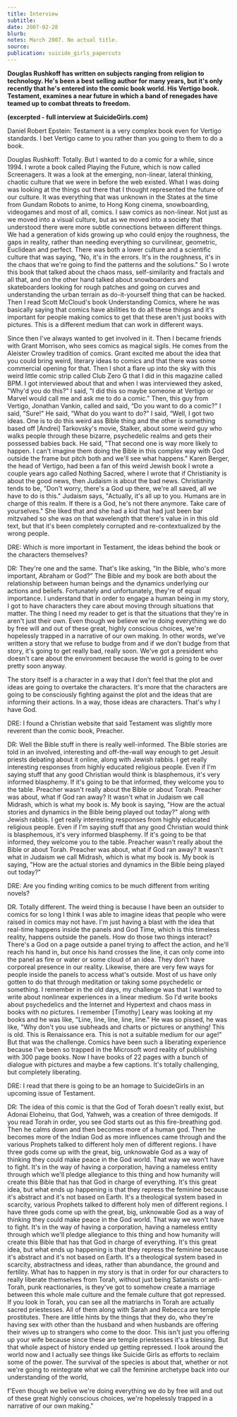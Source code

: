 ```yaml
---
title: Interview
subtitle:
date: 2007-02-28
blurb:
notes: March 2007. No actual title.
source:
publication: suicide_girls_papercuts
---
```


**Douglas Rushkoff has written on subjects ranging from religion to technology. He's been a best selling author for many years, but it's only recently that he's entered into the comic book world. His Vertigo book. Testament, examines a near future in which a band of renegades have teamed up to combat threats to freedom.**

**(excerpted - full interview at SuicideGirls.com)**

Daniel Robert Epstein: Testament is a very complex book even for Vertigo standards. I bet Vertigo came to you rather than you going to them to do a book.

Douglas Rushkoff: Totally. But I wanted to do a comic for a while, since 1994. I wrote a book called Playing the Future, which is now called Screenagers. It was a look at the emerging, non-linear, lateral thinking, chaotic culture that we were in before the web existed. What I was doing was looking at the things out there that I thought represented the future of our culture. It was everything that was unknown in the States at the time from Gundam Robots to anime, to Hong Kong cinema, snowboarding, videogames and most of all, comics. I saw comics as non-linear. Not just as we moved into a visual culture, but as we moved into a society that understood there were more subtle connections between different things. We had a generation of kids growing up who could enjoy the roughness, the gaps in reality, rather than needing everything so curvilinear, geometric, Euclidean and perfect. There was both a lower culture and a scientific culture that was saying, “No, it's in the errors. It's in the roughness, it's in the chaos that we're going to find the patterns and the solutions." So I wrote this book that talked about the chaos mass, self-similarity and fractals and all that, and on the other hand talked about snowboarders and skateboarders looking for rough patches and going on curves and understanding the urban terrain as do-it-yourself thing that can be hacked. Then I read Scott McCloud's book Understanding Comics, where he was basically saying that comics have abilities to do all these things and it's important for people making comics to get that these aren't just books with pictures. This is a different medium that can work in different ways.

Since then I've always wanted to get involved in it. Then I became friends with Grant Morrison, who sees comics as magical sigils. He comes from the Aleister Crowley tradition of comics. Grant excited me about the idea that you could bring weird, literary ideas to comics and that there was some commercial opening for that. Then I shot a flare up into the sky with this weird little comic strip called Club Zero G that I did in this magazine called BPM. I got interviewed about that and when I was interviewed they asked, "Why'd you do this?" I said, "I did this so maybe someone at Vertigo or Marvel would call me and ask me to do a comic." Then, this guy from Vertigo, Jonathan Vankin, called and said, “Do you want to do a comic?" I said, "Sure!" He said, “What do you want to do?" I said, “Well, I got two ideas. One is to do this weird ass Bible thing and the other is something based off \[Andrei\] Tarkovsky's movie, Stalker, about some weird guy who walks people through these bizarre, psychedelic realms and gets their possessed babies back. He said, "That second one is way more likely to happen. I can't imagine them doing the Bible in this complex way with God outside the frame but pitch both and we'll see what happens." Karen Berger, the head of Vertigo, had been a fan of this weird Jewish book I wrote a couple years ago called Nothing Sacred, where I wrote that if Christianity is about the good news, then Judaism is about the bad news. Christianity tends to be, "Don't worry, there's a God up there, we're all saved, all we have to do is this." Judaism says, "Actually, it's all up to you. Humans are in charge of this realm. If there is a God, he's not there anymore. Take care of yourselves." She liked that and she had a kid that had just been bar mitzvahed so she was on that wavelength that there's value in in this old text, but that it's been completely corrupted and re-contextualized by the wrong people.

DRE: Which is more important in Testament, the ideas behind the book or the characters themselves?

DR: They're one and the same. That's like asking, "In the Bible, who's more important, Abraham or God?” The Bible and my book are both about the relationship between human beings and the dynamics underlying our actions and beliefs. Fortunately and unfortunately, they're of equal importance. I understand that in order to engage a human being in my story, I got to have characters they care about moving through situations that matter. The thing I need my reader to get is that the situations that they're in aren't just their own. Even though we believe we're doing everything we do by free will and out of these great, highly conscious choices, we're hopelessly trapped in a narrative of our own making. In other words, we've written a story that we refuse to budge from and if we don't budge from that story, it's going to get really bad, really soon. We've got a president who doesn't care about the environment because the world is going to be over pretty soon anyway.

The story itself is a character in a way that I don't feel that the plot and ideas are going to overtake the characters. It's more that the characters are going to be consciously fighting against the plot and the ideas that are informing their actions. In a way, those ideas are characters. That's why I have God.

DRE: I found a Christian website that said Testament was slightly more reverent than the comic book, Preacher.

DR: Well the Bible stuff in there is really well-informed. The Bible stories are told in an involved, interesting and off-the-wall way enough to get Jesuit priests debating about it online, along with Jewish rabbis. I get really interesting responses from highly educated religious people. Even if I'm saying stuff that any good Christian would think is blasphemous, it's very informed blasphemy. If it's going to be that informed, they welcome you to the table. Preacher wasn't really about the Bible or about Torah. Preacher was about, what if God ran away? It wasn't what in Judaism we call Midrash, which is what my book is. My book is saying, "How are the actual stories and dynamics in the Bible being played out today?" along with Jewish rabbis. I get really interesting responses from highly educated religious people. Even if I'm saying stuff that any good Christian would think is blasphemous, it's very informed blasphemy. If it's going to be that informed, they welcome you to the table. Preacher wasn't really about the Bible or about Torah. Preacher was about, what if God ran away? It wasn't what in Judaism we call Midrash, which is what my book is. My book is saying, "How are the actual stories and dynamics in the Bible being played out today?"

DRE: Are you finding writing comics to be much different from writing novels?

DR. Totally different. The weird thing is because I have been an outsider to comics for so long I think I was able to imagine ideas that people who were raised in comics may not have. I'm just having a blast with the idea that real-time happens inside the panels and God Time, which is this timeless reality, happens outside the panels. How do those two things interact? There's a God on a page outside a panel trying to affect the action, and he'll reach his hand in, but once his hand crosses the line, it can only come into the panel as fire or water or some cloud of an idea. They don't have corporeal presence in our reality. Likewise, there are very few ways for people inside the panels to access what's outside. Most of us have only gotten to do that through meditation or taking some psychedelic or something. I remember in the old days, my challenge was that I wanted to write about nonlinear experiences in a linear medium. So I'd write books about psychedelics and the Internet and Hypertext and chaos mass in books with no pictures. I remember \[Timothy\] Leary was looking at my books and he was like, "Line, line, line, line, line." He was so pissed, he was like, "Why don't you use subheads and charts or pictures or anything! This is old. This is Renaissance era. This is not a suitable medium for our age!" But that was the challenge. Comics have been such a liberating experience because I've been so trapped in the Microsoft word reality of publishing with 300 page books. Now I have books of 22 pages with a bunch of dialogue with pictures and maybe a few captions. It's totally challenging, but completely liberating.

DRE: I read that there is going to be an homage to SuicideGirls in an upcoming issue of Testament.

DR: The idea of this comic is that the God of Torah doesn't really exist, but Adonai Eloheinu, that God, Yahweh, was a creation of three demigods. If you read Torah in order, you see God starts out as this fire-breathing god. Then he calms down and then becomes more of a human god. Then he becomes more of the Indian God as more influences came through and the various Prophets talked to different holy men of different regions. I have three gods come up with the great, big, unknowable God as a way of thinking they could make peace in the God world. That way we won't have to fight. It's in the way of having a corporation, having a nameless entity through which we'll pledge allegiance to this thing and how humanity will create this Bible that has that God in charge of everything. It's this great idea, but what ends up happening is that they repress the feminine because it's abstract and it's not based on Earth. It's a theological system based in scarcity, various Prophets talked to different holy men of different regions. I have three gods come up with the great, big, unknowable God as a way of thinking they could make peace in the God world. That way we won't have to fight. It's in the way of having a corporation, having a nameless entity through which we'll pledge allegiance to this thing and how humanity will create this Bible that has that God in charge of everything. It's this great idea, but what ends up happening is that they repress the feminine because it's abstract and it's not based on Earth. It's a theological system based in scarcity, abstractness and ideas, rather than abundance, the ground and fertility. What has to happen in my story is that in order for our characters to really liberate themselves from Torah, without just being Satanists or anti-Torah, punk reactionaries, is they've got to somehow create a marriage between this whole male culture and the female culture that got repressed. If you look in Torah, you can see all the matriarchs in Torah are actually sacred priestesses. All of them along with Sarah and Rebecca are temple prostitutes. There are little hints by the things that they do, who they're having sex with other than the husband and when husbands are offering their wives up to strangers who come to the door. This isn't just you offering up your wife because since these are temple priestesses it's a blessing. But that whole aspect of history ended up getting repressed. I look around the world now and I actually see things like Suicide Girls as efforts to reclaim some of the power. The survival of the species is about that, whether or not we're going to reintegrate what we call the feminine archetype back into our understanding of the world,

f'Even though we belive we're doing everything we do by free will and out of these great highly conscious choices, we're hopelessly trapped in a narrative of our own making."
